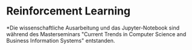 # Reinforcement Learning
*Die wissenschaftliche Ausarbeitung und das Jupyter-Notebook sind während des Masterseminars "Current Trends in Computer Science and Business Information Systems" entstanden.
